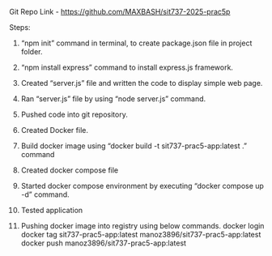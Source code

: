 Git Repo Link - https://github.com/MAXBASH/sit737-2025-prac5p

Steps:

1.	“npm init” command in terminal, to create package.json file in project folder.
2.	“npm install express” command to install express.js framework.
3.	Created “server.js” file and written the code to display simple web page. 
4.	Ran “server.js” file by using “node server.js” command. 
5.	Pushed code into git repository.
6.	Created Docker file.
7.	Build docker image using “docker build -t sit737-prac5-app:latest .” command

8.	Created docker compose file
9.	Started docker compose environment by executing “docker compose up -d” command.
10.	Tested application
11.	Pushing docker image into registry using below commands.
docker login
docker tag sit737-prac5-app:latest manoz3896/sit737-prac5-app:latest
docker push manoz3896/sit737-prac5-app:latest



